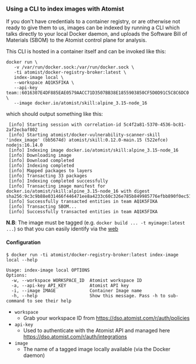 ### Using a CLI to index images with Atomist

If you don't have credentials to a container registry, or are otherwise not ready to give them to us, images can be indexed by running a CLI which talks directly to your local Docker daemon, and uploads the Software Bill of Materials (SBOM) to the Atomist control plane for analysis.

This CLI is hosted in a container itself and can be invoked like this:

```shell
docker run \
   -v /var/run/docker.sock:/var/run/docker.sock \
   -ti atomist/docker-registry-broker:latest \
   index-image local \
   --workspace AQ1K5FIKA \
   --api-key team::6016307E4DF885EAE0579AACC71D3507BB38E1855903850CF5D0D91C5C8C6DC0 \
   --image docker.io/atomist/skill:alpine_3.15-node_16
```
which should output something like this:

```shell
 [info] Starting session with correlation-id 5c4f2a81-5370-4536-bc81-2af2ecbaf802
 [info] Starting atomist/docker-vulnerability-scanner-skill 'index_image' (bb5674d) atomist/skill:0.12.0-main.15 (522efce) nodejs:16.14.0
 [info] Indexing image docker.io/atomist/skill:alpine_3.15-node_16
 [info] Downloading image
 [info] Download completed
 [info] Indexing completed
 [info] Mapped packages to layers
 [info] Transacting 33 packages
 [info] Indexing completed successfully
 [info] Transacting image manifest for docker.io/atomist/skill:alpine_3.15-node_16 with digest sha256:9c3c9b88e031466f446471ee8a4233c60c326e785b849985776efbb890f0ec51
 [info] Successfully transacted entities in team AQ1K5FIKA
 [info] Transacting SBOM...
 [info] Successfully transacted entities in team AQ1K5FIKA
```

**N.B**: The image must be tagged (e.g. `docker build ... -t myimage:latest ...`) so that you can easily identify via the [web](https://dso.atomist.com/r/auth/overview/images)

#### Configuration

```shell
$ docker run -ti atomist/docker-registry-broker:latest index-image local --help

Usage: index-image local OPTIONS
Options:
  -w, --workspace WORKSPACE_ID  Atomist workspace ID
  -a, --api-key API_KEY         Atomist API key
  -i, --image IMAGE             Container Image name
  -h, --help                    Show this message. Pass -h to sub-command to see their help
```


* `workspace`
    * Grab your workspace ID from https://dso.atomist.com/r/auth/policies
* `api-key`
    * Used to authenticate with the Atomist API and managed here https://dso.atomist.com/r/auth/integrations
* `image`
    * The name of a tagged image locally available (via the Docker daemon)
